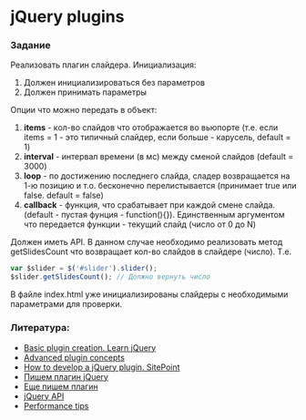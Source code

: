 # jQuery plugins

### Задание

Реализовать плагин слайдера.
Инициализация:

1. Должен инициализироваться без параметров
2. Должен принимать параметры

Опции что можно передать в объект:

1. **items** - кол-во слайдов что отображается во вьюпорте (т.е. если items = 1 - это типичный слайдер, если больше - карусель, default = 1)
2. **interval** - интервал времени (в мс) между сменой слайдов (default = 3000)
3. **loop** - по достижению последнего слайда, сладер возвращается на 1-ю позицию и т.о. бесконечно перелистывается (принимает true или false. default = false)
4. **callback** - функция, что срабатывает при каждой смене слайда. (default - пустая фунция - function(){}). Единственным аргументом что передается функции - текущий слайд (число от 0 до N)

Должен иметь API. В данном случае необходимо реализовать метод getSlidesCount что возвращает кол-во слайдов в слайдере (число). Т.е.
``````````````````````js
var $slider = $('#slider').slider();
$slider.getSlidesCount(); // Должно вернуть число
``````````````````````

В файле index.html уже инициализированы слайдеры с необходимыми параметрами для проверки.

### Литература:
- [Basic plugin creation. Learn jQuery](https://learn.jquery.com/plugins/basic-plugin-creation/)
- [Advanced plugin concepts](https://learn.jquery.com/plugins/advanced-plugin-concepts/)
- [How to develop a jQuery plugin. SitePoint](https://www.sitepoint.com/how-to-develop-a-jquery-plugin/)
- [Пишем плагин jQuery](https://habrahabr.ru/post/158235/)
- [Еще пишем плагин](http://xdan.ru/Kak-napisat-plagin-na-jQuery.html#events)
- [jQuery API](http://api.jquery.com/)
- [Performance tips](https://learn.jquery.com/performance/)
